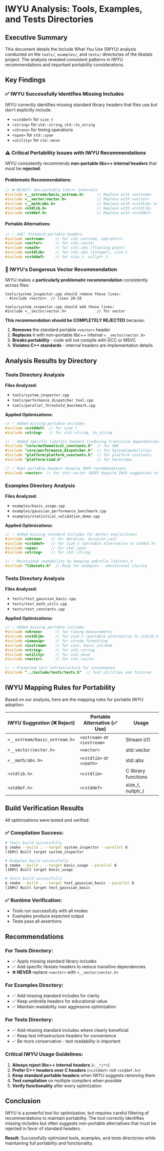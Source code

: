 # IWYU Analysis: Tools, Examples, and Tests Directories

## Executive Summary

This document details the Include What You Use (IWYU) analysis conducted on the `tools/`, `examples/`, and `tests/` directories of the libstats project. The analysis revealed consistent patterns in IWYU recommendations and important portability considerations.

## Key Findings

### ✅ **IWYU Successfully Identifies Missing Includes**
IWYU correctly identifies missing standard library headers that files use but don't explicitly include:
- `<cstddef>` for `size_t`
- `<string>` for `std::string`, `std::to_string`
- `<chrono>` for timing operations
- `<span>` for `std::span`
- `<utility>` for `std::move`

### ⚠️ **Critical Portability Issues with IWYU Recommendations**

IWYU consistently recommends **non-portable libc++ internal headers** that must be **rejected**:

#### **Problematic Recommendations:**
```cpp
// ❌ REJECT: Non-portable libc++ internals
#include <__ostream/basic_ostream.h>      // Replace with <ostream>
#include <__vector/vector.h>              // Replace with <vector>
#include <__math/abs.h>                   // Replace with <cstdlib> or <cmath>
#include <stdlib.h>                       // Replace with <cstdlib>
#include <stddef.h>                       // Replace with <cstddef>
```

#### **Portable Alternatives:**
```cpp
// ✅ USE: Standard portable headers
#include <ostream>     // for std::ostream, operator<<
#include <vector>      // for std::vector
#include <cmath>       // for std::abs (floating-point)
#include <cstdlib>     // for std::abs (integer), size_t
#include <cstddef>     // for size_t, nullptr_t
```

### 🚨 **IWYU's Dangerous Vector Recommendation**

IWYU makes a **particularly problematic recommendation** consistently across files:

```
tools/system_inspector.cpp should remove these lines:
- #include <vector>  // lines 20-20

tools/system_inspector.cpp should add these lines:
#include <__vector/vector.h>              // for vector
```

**This recommendation should be COMPLETELY REJECTED** because:
1. **Removes** the standard portable `<vector>` header
2. **Replaces** it with non-portable libc++ internal `<__vector/vector.h>`
3. **Breaks portability** - code will not compile with GCC or MSVC
4. **Violates C++ standards** - internal headers are implementation details

## Analysis Results by Directory

### Tools Directory Analysis

**Files Analyzed:**
- `tools/system_inspector.cpp`
- `tools/performance_dispatcher_tool.cpp`
- `tools/parallel_threshold_benchmark.cpp`

**Applied Optimizations:**
```cpp
// ✅ Added missing portable includes
#include <cstddef>  // for size_t
#include <string>   // for std::string, to_string

// ✅ Added specific libstats headers (reducing transitive dependencies)
#include "core/mathematical_constants.h"  // for ONE
#include "core/performance_dispatcher.h"  // for SystemCapabilities
#include "platform/platform_constants.h"  // for platform constants
#include "platform/simd.h"                // for VectorOps

// ✅ Kept portable headers despite IWYU recommendations
#include <vector>  // for std::vector (KEEP despite IWYU suggestion to remove)
```

### Examples Directory Analysis

**Files Analyzed:**
- `examples/basic_usage.cpp`
- `examples/gaussian_performance_benchmark.cpp`
- `examples/statistical_validation_demo.cpp`

**Applied Optimizations:**
```cpp
// ✅ Added missing standard includes for better explicitness
#include <chrono>    // for duration, duration_cast
#include <cstddef>   // for size_t (portable alternative to stddef.h)
#include <span>      // for std::span
#include <string>    // for std::string

// ✅ Maintained readability by keeping umbrella libstats.h
#include "libstats.h"  // Keep for examples - educational clarity
```

### Tests Directory Analysis

**Files Analyzed:**
- `tests/test_gaussian_basic.cpp`
- `tests/test_math_utils.cpp`
- `tests/test_constants.cpp`

**Applied Optimizations:**
```cpp
// ✅ Added missing portable includes
#include <chrono>      // for timing measurements
#include <cstdlib>     // for size_t (portable alternative to stdlib.h)
#include <iomanip>     // for stream formatting
#include <iostream>    // for cout, basic_ostream
#include <string>      // for std::string
#include <utility>     // for std::move
#include <vector>      // for std::vector

// ✅ Preserved test infrastructure for convenience
#include "../include/tests/tests.h"  // Test utilities and fixtures
```

## IWYU Mapping Rules for Portability

Based on our analysis, here are the mapping rules for portable IWYU adoption:

| IWYU Suggestion (❌ Reject) | Portable Alternative (✅ Use) | Usage |
|----------------------------|-------------------------------|--------|
| `<__ostream/basic_ostream.h>` | `<ostream>` or `<iostream>` | Stream I/O |
| `<__vector/vector.h>` | `<vector>` | std::vector |
| `<__math/abs.h>` | `<cstdlib>` or `<cmath>` | std::abs |
| `<stdlib.h>` | `<cstdlib>` | C library functions |
| `<stddef.h>` | `<cstddef>` | size_t, nullptr_t |

## Build Verification Results

All optimizations were tested and verified:

### ✅ **Compilation Success:**
```bash
# Tools build successfully
$ cmake --build . --target system_inspector --parallel 8
[100%] Built target system_inspector

# Examples build successfully
$ cmake --build . --target basic_usage --parallel 8
[100%] Built target basic_usage

# Tests build successfully
$ cmake --build . --target test_gaussian_basic --parallel 8
[100%] Built target test_gaussian_basic
```

### ✅ **Runtime Verification:**
- Tools run successfully with all modes
- Examples produce expected output
- Tests pass all assertions

## Recommendations

### For Tools Directory:
- ✅ Apply missing standard library includes
- ✅ Add specific libstats headers to reduce transitive dependencies
- ❌ **NEVER** replace `<vector>` with `<__vector/vector.h>`

### For Examples Directory:
- ✅ Add missing standard includes for clarity
- ✅ Keep umbrella headers for educational value
- ✅ Maintain readability over aggressive optimization

### For Tests Directory:
- ✅ Add missing standard includes where clearly beneficial
- ✅ Keep test infrastructure headers for convenience
- ✅ Be more conservative - test readability is important

### Critical IWYU Usage Guidelines:

1. **Always reject libc++ internal headers** (`<__*/*>`)
2. **Prefer C++ headers over C headers** (`<cstddef>` not `<stddef.h>`)
3. **Keep standard portable headers** when IWYU suggests removing them
4. **Test compilation** on multiple compilers when possible
5. **Verify functionality** after every optimization

## Conclusion

IWYU is a powerful tool for optimization, but requires careful filtering of recommendations to maintain portability. The tool correctly identifies missing includes but often suggests non-portable alternatives that must be rejected in favor of standard headers.

**Result:** Successfully optimized tools, examples, and tests directories while maintaining full portability and functionality.
